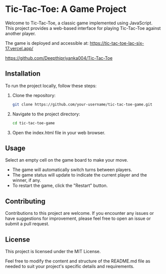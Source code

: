 # Tic-Tac-Toe: A Game Project

Welcome to Tic-Tac-Toe, a classic game implemented using JavaScript. This project provides a web-based interface for playing Tic-Tac-Toe against another player.

The game is deployed and accessible at: https://tic-tac-toe-lac-six-17.vercel.app/

https://github.com/Deepthipriyanka004/Tic-Tac-Toe


## Installation

To run the project locally, follow these steps:

1. Clone the repository:

   ```bash
   git clone https://github.com/your-username/tic-tac-toe-game.git
2. Navigate to the project directory:
   ```bash
   cd tic-tac-toe-game
   
3. Open the index.html file in your web browser.

## Usage
Select an empty cell on the game board to make your move.
- The game will automatically switch turns between players.
- The game status will update to indicate the current player and the winner, if any.
- To restart the game, click the "Restart" button.

## Contributing
Contributions to this project are welcome. If you encounter any issues or have suggestions for improvement, please feel free to open an issue or submit a pull request.

## License
This project is licensed under the MIT License.


Feel free to modify the content and structure of the README.md file as needed to suit your project's specific details and requirements.
